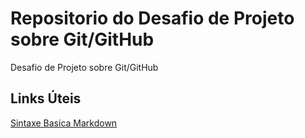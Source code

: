 # Repositorio do Desafio de Projeto sobre Git/GitHub
Desafio de Projeto sobre Git/GitHub

## Links Úteis 
[Sintaxe Basica Markdown](https://www.markdownguide.org/basic-syntax)
